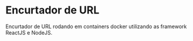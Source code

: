 # Encurtador de URL
Encurtador de URL rodando em containers docker utilizando as framework ReactJS e NodeJS.
